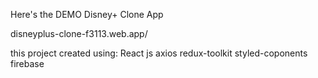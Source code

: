 Here's the DEMO Disney+ Clone App

disneyplus-clone-f3113.web.app/

this project created using: React js axios redux-toolkit styled-coponents firebase

